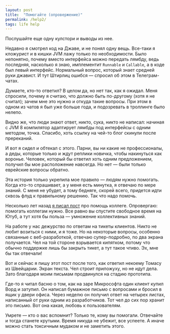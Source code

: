 ```yaml
---
layout: post
title:  "Помогайте (опровержение)"
permalink: /help2/
tags: life help
---
```


Послушайте еще одну кулстори и выводы из нее.

Недавно я смотрел код на Джаве, и не понял одну вещь. Все-таки я кложурист и в
кишки JVM лажу только по необходимости. Было непонятно, почему вместо интерфейса
можно передать лямбду, ведь последняя, насколько я знаю, имплементит `Runnable`
и `Callable`, а в коде был левый интерфейс. Нормальный вопрос, который знает
средней руки джавист. И тут Штирлиц ошибся — спросил об этом в Телеграм-чатах.

Думаете, кто-то ответил? В целом да, но нет так, как я ожидал. Меня спросили,
почему я считаю, что должно быть по-другому (хотя я не считал); зачем мне это
нужно и откуда такие вопросы. При этом в одном из чатов я был уже больше года, и
подозревать в троллинге было нелепо.

Видно же, что люди знают ответ, никто, сука, никто не написал: начиная с JVM 8
компилятор адаптирует лямбды под интерфейсы с одним методом, точка. Спасибо,
хоть ссылку на чей-то блог скинули после пререканий.

И вот я сидел и обтекал с этого. Парни, вы ни какие не профессионалы, а деды,
которые только и ждут реплики новичка, чтобы накинуться как воронье. Человек,
который бы ответил хоть одним предложением, получил бы мое расположение
навсегда. Но нет — были только еврейские вопросы обратно.

Эта история только укрепила мое правило — людям нужно помогать. Когда кто-то
спрашивает, а у меня есть минутка, я отвечаю по мере знаний. С меня не убудет, а
тому бедняге, скорей всего, придется идти сквозь флуд к правильному решению. Так
что надо помочь.

[help]: /help/

Несколько лет назад [я писал пост][help] про помощь коллеге. Опровергаю:
помогать коллегам нужно. Все равно вы спустите свободное время на Ютуб, а тут
хотя бы польза — умножение коллективных знаний.

На работе у нас дежурство по ответам на тикеты клиентов. Никто не любит возиться
с ними, и я тоже. Но на некоторые вопросы, особенно связанные с веб-разработкой,
отвечаю супер-подробно, по два экрана получается. Чел на той стороне взрывается
кипятком, потому что обычно поддержке лишь бы закрыть тикет, а тут такое
чтиво. Эх, мне бы так отвечали!

Вот и сейчас я пишу этот пост после того, как ответил некоему Томасу из
Швейцарии. Экран текста. Чел строит приложуху, но не идут дела. Зато благодаря
моим письмам продвинулся на стадию прототипа.

Где-то я читал басню о том, как на заре Микрософта один клиент купил Ворд и
затупил. Он написал бумажное письмо с вопросами и бросил в ящик у двери
офиса. Через неделю он получил ответ на четырех листах, написанный от руки одним
из разработчиков. Тот чел до сих пор хранит это письмо. Вот она какая, любовь к
пользователям.

Умрете — кто о вас вспомнит? Только те, кому вы помогали. Отвечайте и тогда
станете крутыми. Время никуда не убежит, все успеете. А иначе можно стать
токсичным мудаком и не заметить этого.
